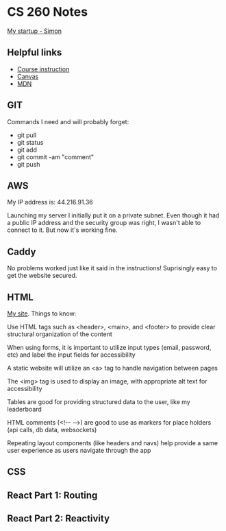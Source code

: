 # CS 260 Notes

[My startup - Simon](https://simon.cs260.click)

## Helpful links

- [Course instruction](https://github.com/webprogramming260)
- [Canvas](https://byu.instructure.com)
- [MDN](https://developer.mozilla.org)

## GIT
Commands I need and will probably forget:
 - git pull
 - git status
 - git add
 - git commit -am "comment"
 - git push

## AWS
My IP address is: 44.216.91.36

Launching my server I initially put it on a private subnet. Even though it had a public IP address and the security group was right, I wasn't able to connect to it. But now it's working fine.

## Caddy

No problems worked just like it said in the instructions! Suprisingly easy to get the website secured.

## HTML
[My site](https://startup.petranker.click). Things to know:

Use HTML tags such as \<header>, \<main>, and \<footer> to provide clear structural organization of the content

When using forms, it is important to utilize input types (email, password, etc) and label the input fields for accessibility

A static website will utilize an \<a> tag to handle navigation between pages

The \<img> tag is used to display an image, with appropriate alt text for accessibility

Tables are good for providing structured data to the user, like my leaderboard

HTML comments (\<!-- -->) are good to use as markers for place holders (api calls, db data, websockets)

Repeating layout components (like headers and navs) help provide a same user experience as users navigate through the app

## CSS

## React Part 1: Routing

## React Part 2: Reactivity
